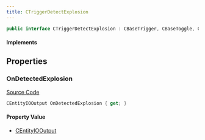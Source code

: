 ```yaml
---
title: CTriggerDetectExplosion
---
```


```csharp
public interface CTriggerDetectExplosion : CBaseTrigger, CBaseToggle, CBaseModelEntity, CBaseEntity, CEntityInstance, ISchemaClass<CEntityInstance>, ISchemaClass<CBaseEntity>, ISchemaClass<CBaseModelEntity>, ISchemaClass<CBaseToggle>, ISchemaClass<CBaseTrigger>, ISchemaClass<CTriggerDetectExplosion>, ISchemaField, ISchemaClass, INativeHandle
```

#### Implements

## Properties

### OnDetectedExplosion

[Source Code](https://github.com/swiftly-solution/swiftlys2/blob/main/managed/src/SwiftlyS2.Generated/Schemas/Interfaces/CTriggerDetectExplosion.cs#L17)

```csharp
CEntityIOOutput OnDetectedExplosion { get; }
```

#### Property Value

- [CEntityIOOutput](/docs/api/shared/schemadefinitions/centityiooutput)

